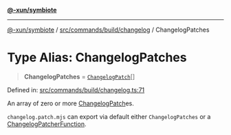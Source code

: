 [**@-xun/symbiote**](../../../../../README.md)

***

[@-xun/symbiote](../../../../../README.md) / [src/commands/build/changelog](../README.md) / ChangelogPatches

# Type Alias: ChangelogPatches

> **ChangelogPatches** = [`ChangelogPatch`](ChangelogPatch.md)[]

Defined in: [src/commands/build/changelog.ts:71](https://github.com/Xunnamius/symbiote/blob/ed48d0dc6e3c473abf99750adfa07c536cba0e98/src/commands/build/changelog.ts#L71)

An array of zero or more [ChangelogPatch](ChangelogPatch.md)es.

`changelog.patch.mjs` can export via default either `ChangelogPatches` or a
[ChangelogPatcherFunction](ChangelogPatcherFunction.md).

